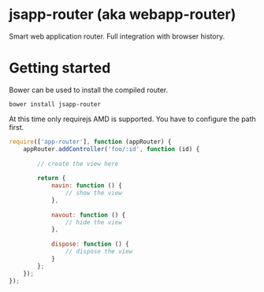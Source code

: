 jsapp-router (aka webapp-router)
==============
Smart web application router. Full integration with browser history.

# Getting started
Bower can be used to install the compiled router.
```shell
bower install jsapp-router
```

At this time only requirejs AMD is supported. You have to configure the path first.
```js
require(['app-router'], function (appRouter) {
    appRouter.addController('foo/:id', function (id) {
        
        // create the view here
        
        return {
            navin: function () {
                // show the view
            },
            
            navout: function () {
                // hide the view
            },
            
            dispose: function () {
                // dispose the view
            }
        };
    });
});
```
